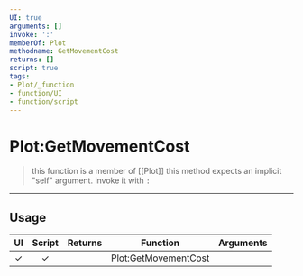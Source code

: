 ```yaml
---
UI: true
arguments: []
invoke: ':'
memberOf: Plot
methodname: GetMovementCost
returns: []
script: true
tags:
- Plot/_function
- function/UI
- function/script
---
```

# Plot:GetMovementCost
> this function is a member of [[Plot]]
> this method expects an implicit "self" argument. invoke it with `:`
-----
## Usage
|  UI | Script | Returns | Function | Arguments |
|:---:|:------:|-------:|:--------:|:---------|
|✓|✓||Plot:GetMovementCost||
